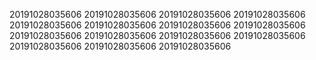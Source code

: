 20191028035606
20191028035606
20191028035606
20191028035606
20191028035606
20191028035606
20191028035606
20191028035606
20191028035606
20191028035606
20191028035606
20191028035606
20191028035606
20191028035606
20191028035606
